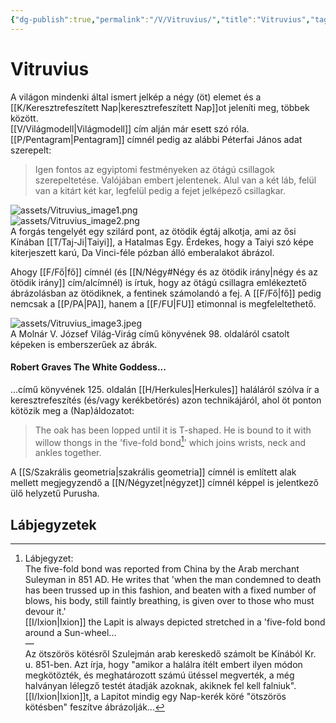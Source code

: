 ```yaml
---
{"dg-publish":true,"permalink":"/V/Vitruvius/","title":"Vitruvius","tags":["Englishtexttranslated"],"created":"2023-10-26T03:11","updated":"2024-02-02T02:46"}
---
```



# Vitruvius

A világon mindenki által ismert jelkép a négy (öt) elemet és a [[K/Keresztrefeszített Nap\|keresztrefeszített Nap]]ot jeleníti meg, többek között.  
[[V/Világmodell\|Világmodell]] cím alján már esett szó róla.  
[[P/Pentagram\|Pentagram]] címnél pedig az alábbi Péterfai János adat szerepelt:  
> Igen fontos az egyiptomi festményeken az ötágú csillagok szerepeltetése. Valójában embert jelentenek. Alul van a két láb, felül van a kitárt két kar, legfelül pedig a fejet jelképező csillagkar.  

![assets/Vitruvius_image1.png](/img/user/V/assets/Vitruvius_image1.png)  
![assets/Vitruvius_image2.png](/img/user/V/assets/Vitruvius_image2.png)  
A forgás tengelyét egy szilárd pont, az ötödik égtáj alkotja, ami az ősi Kínában [[T/Taj-Ji\|Taiyi]], a Hatalmas Egy. Érdekes, hogy a Taiyi szó képe kiterjeszett karú, Da Vinci-féle pózban álló emberalakot ábrázol.  

Ahogy [[F/Fő\|fő]] címnél (és [[N/Négy#Négy és az ötödik irány\|négy és az ötödik irány]] cím/alcímnél) is írtuk, hogy az ötágú csillagra emlékeztető ábrázolásban az ötödiknek, a fentinek számolandó a fej. A [[F/Fő\|fő]] pedig nemcsak a [[P/PA\|PA]], hanem a [[F/FU\|FU]] etimonnal is megfeleltethető.  

![assets/Vitruvius_image3.jpeg](/img/user/V/assets/Vitruvius_image3.jpeg)  
A Molnár V. József Világ-Virág című könyvének 98. oldaláról csatolt képeken is emberszerűek az ábrák.  

#### Robert Graves The White Goddess...

...című könyvének 125. oldalán [[H/Herkules\|Herkules]] haláláról szólva ír a keresztrefeszítés (és/vagy kerékbetörés) azon technikájáról, ahol öt ponton kötözik meg a (Nap)áldozatot:  
> The oak has been lopped until it is T-shaped. He is bound to it with willow thongs in the 'five-fold bond[^1]' which joins wrists, neck and ankles together.  

A [[S/Szakrális geometria\|szakrális geometria]] címnél is említett alak mellett megjegyzendő a [[N/Négyzet\|négyzet]] címnél képpel is jelentkező ülő helyzetű Purusha.  

## Lábjegyzetek

[^1]: Lábjegyzet:  
The five-fold bond was reported from China by the Arab merchant Suleyman in 851 AD. He writes that 'when the man condemned to death has been trussed up in this fashion, and beaten with a fixed number of blows, his body, still faintly breathing, is given over to those who must devour it.'  
[[I/Ixion\|Ixion]] the Lapit is always depicted stretched in a 'five-fold bond around a Sun-wheel...  
—  
Az ötszörös kötésről Szulejmán arab kereskedő számolt be Kínából Kr. u. 851-ben. Azt írja, hogy "amikor a halálra ítélt embert ilyen módon megkötözték, és meghatározott számú ütéssel megverték, a még halványan lélegző testét átadják azoknak, akiknek fel kell falniuk".  
[[I/Ixion\|Ixion]]t, a Lapitot mindig egy Nap-kerék köré "ötszörös kötésben" feszítve ábrázolják...  
